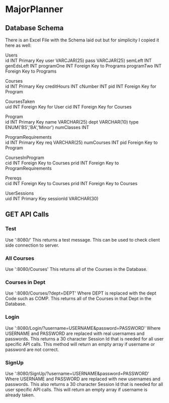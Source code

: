 # MajorPlanner
## Database Schema

There is an Excel File with the Schema laid out but for simplicity I copied it here as well:

Users		
id	INT	Primary Key
user	VARCJAR(25)	
pass	VARCJAR(25)	
semLeft	INT	
genEdsLeft	INT	
programOne	INT	Foreign Key to Programs
programTwo	INT	Foreign Key to Programs
		
		
Courses		
id	INT	Primary Key
creditHours	INT	
cNumber	INT	
pid	INT	Foreign Key for Program
		
CoursesTaken		
uid	INT	Foreign Key for User
cid	INT	Foreign Key for Courses
		
Program		
id	INT	Primary Key
name	VARCHAR(25)	
dept	VARCHAR(10)	
type	ENUM('BS','BA','Minor')	
numClasses	INT	
		
ProgramRequirements		
id	INT	Primary Key 
req	VARCHAR(25)	
numCourses	INT	
pid		Foreign Key to Program 
		
CoursesInProgram		
cid	INT	Foreign Key to Courses
prid	INT	Foreign Key to ProgramRequirements
		
Prereqs		
cid	INT	Foreign Key to Courses
prid	INT	Foreign Key to Courses
		
UserSessions		
uid	INT	Primary Key
sessionId	VARCHAR(30)	

## GET API Calls

### Test
Use '<hostname>:8080/'
This returns a test message. This can be used to check client side connection to server.

### All Courses
Use '<hostname>:8080/Courses'
This returns all of the Courses in the Database.
  
### Courses in Dept
Use '<hostname>:8080/Courses/?dept=DEPT'
Where DEPT is replaced with the dept Code such as COMP. This returns all of the Courses in that Dept in the Database.
  
### Login
Use '<hostname>:8080/Login/?username=USERNAME&password=PASSWORD'
Where USERNAME and PASSWORD are replaced with real usernames and passwords. This returns a 30 character Session Id that is needed for all user specific API calls. This method will return an empty array if username or password are not correct.
  
### SignUp
Use '<hostname>:8080/SignUp/?username=USERNAME&password=PASSWORD'
Where USERNAME and PASSWORD are replaced with new usernames and passwords. This also returns a 30 character Session Id that is needed for all user specific API calls. This will return an empty array if username is already taken.
  
